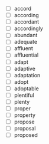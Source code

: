 - [ ] accord
- [ ] according
- [ ] accordant
- [ ] accordingly
- [ ] abundant
- [ ] adequate
- [ ] affluent
- [ ] affluential
- [ ] adapt
- [ ] adaptive
- [ ] adaptation
- [ ] adopt
- [ ] adoptable
- [ ] plentiful
- [ ] plenty
- [ ] proper
- [ ] property
- [ ] propose 
- [ ] proposal
- [ ] proposed
